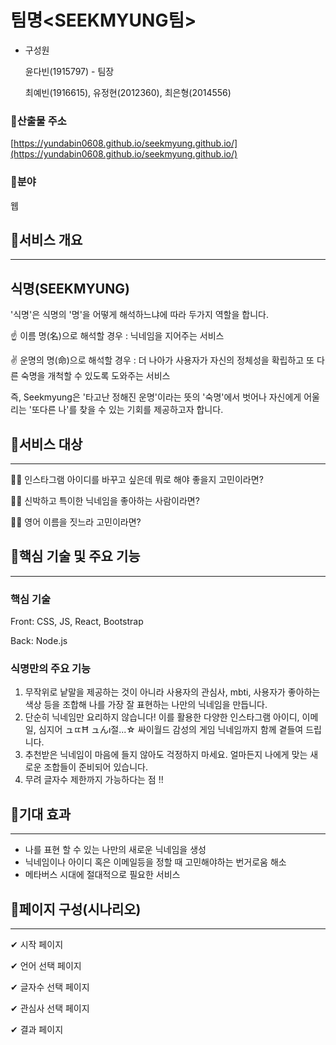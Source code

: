 # 팀명<SEEKMYUNG팀>

- 구성원
    
    윤다빈(1915797) - 팀장
    
    최예빈(1916615), 유정현(2012360), 최은형(2014556)
    

### 🔹산출물 주소

[https://yundabin0608.github.io/seekmyung.github.io/](https://yundabin0608.github.io/seekmyung.github.io/)

### 🔹분야

웹

## 🌌서비스 개요

---


## 식명(SEEKMYUNG)

'식명'은 식명의 '명'을 어떻게 해석하느냐에 따라 두가지 역할을 합니다.

☝ 이름 명(名)으로 해석할 경우 :  닉네임을 지어주는 서비스

✌ 운명의 명(命)으로 해석할 경우 : 더 나아가 사용자가 자신의 정체성을 확립하고 또 다른 숙명을 개척할 수 있도록 도와주는 서비스

즉, Seekmyung은 '타고난 정해진 운명'이라는 뜻의 '숙명'에서 벗어나 자신에게 어울리는 '또다른 나'를 찾을 수 있는 기회를 제공하고자 합니다.

## 🌌서비스 대상

---

🙋‍♀️ 인스타그램 아이디를 바꾸고 싶은데 뭐로 해야 좋을지 고민이라면?

🙋‍♀️ 신박하고 특이한 닉네임을 좋아하는 사람이라면?

🙋‍♀️ 영어 이름을 짓느라 고민이라면? 

## 🌌핵심 기술 및 주요 기능

---

### **핵심 기술**

Front: CSS, JS, React, Bootstrap 

Back: Node.js

### 식명만의 **주요 기능**

1. 무작위로 낱말을 제공하는 것이 아니라 사용자의 관심사, mbti, 사용자가 좋아하는 색상 등을 조합해 나를 가장 잘 표현하는 나만의 닉네임을 만듭니다.
2. 단순히 닉네임만 요리하지 않습니다! 이를 활용한 다양한 인스타그램 아이디, 이메일, 심지어
ュㄸĦ ュんı절...☆ 싸이월드 감성의 게임 닉네임까지 함께 곁들여 드립니다.
3. 추천받은 닉네임이 마음에 들지 않아도 걱정하지 마세요. 얼마든지 나에게 맞는 새로운 조합들이 준비되어 있습니다.
4. 무려 글자수 제한까지 가능하다는 점 !!

## 🌌기대 효과

---

- 나를 표현 할 수 있는 나만의 새로운 닉네임을 생성
- 닉네임이나 아이디 혹은 이메일등을 정할 때 고민해야하는 번거로움 해소
- 메타버스 시대에 절대적으로 필요한 서비스

## 🌌페이지 구성(시나리오)

---

✔ 시작 페이지



✔ 언어 선택 페이지



✔ 글자수 선택 페이지


✔ 관심사 선택 페이지


✔ 결과 페이지

